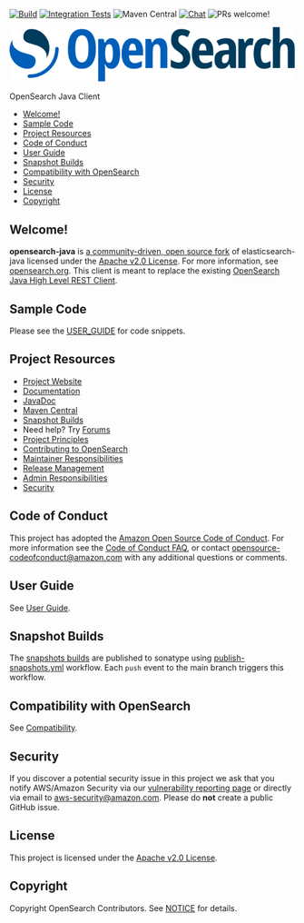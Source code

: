 [![Build](https://github.com/opensearch-project/opensearch-java/actions/workflows/build.yml/badge.svg?branch=main)](https://github.com/opensearch-project/opensearch-java/actions/workflows/build.yml)
[![Integration Tests](https://github.com/opensearch-project/opensearch-java/actions/workflows/test-integration.yml/badge.svg?branch=main)](https://github.com/opensearch-project/opensearch-java/actions/workflows/test-integration.yml)
![Maven Central](https://img.shields.io/maven-central/v/org.opensearch.client/opensearch-java)
[![Chat](https://img.shields.io/badge/chat-on%20forums-blue)](https://discuss.opendistrocommunity.dev/c/clients/)
![PRs welcome!](https://img.shields.io/badge/PRs-welcome!-success)

![OpenSearch logo](OpenSearch.svg)

OpenSearch Java Client

- [Welcome!](#welcome)
- [Sample Code](#sample-code)
- [Project Resources](#project-resources)
- [Code of Conduct](#code-of-conduct)
- [User Guide](#user-guide)
- [Snapshot Builds](#snapshot-builds)
- [Compatibility with OpenSearch](#compatibility-with-opensearch)
- [Security](#security)
- [License](#license)
- [Copyright](#copyright)

## Welcome!

**opensearch-java** is [a community-driven, open source fork](https://aws.amazon.com/blogs/opensource/introducing-opensearch/) of elasticsearch-java licensed under the [Apache v2.0 License](LICENSE.txt).
For more information, see [opensearch.org](https://opensearch.org/).
This client is meant to replace the existing [OpenSearch Java High Level REST Client](https://opensearch.org/docs/latest/clients/java-rest-high-level/).

## Sample Code

Please see the [USER_GUIDE](USER_GUIDE.md) for code snippets.

## Project Resources

* [Project Website](https://opensearch.org/)
* [Documentation](https://opensearch.org/docs/latest/clients/java/)
* [JavaDoc](https://www.javadoc.io/doc/org.opensearch.client/opensearch-java/latest/index.html)
* [Maven Central](https://search.maven.org/artifact/org.opensearch.client/opensearch-java)
* [Snapshot Builds](#snapshot-builds)
* Need help? Try [Forums](https://discuss.opendistrocommunity.dev/)
* [Project Principles](https://opensearch.org/#principles)
* [Contributing to OpenSearch](CONTRIBUTING.md)
* [Maintainer Responsibilities](MAINTAINERS.md)
* [Release Management](RELEASING.md)
* [Admin Responsibilities](ADMINS.md)
* [Security](SECURITY.md)

## Code of Conduct

This project has adopted the [Amazon Open Source Code of Conduct](CODE_OF_CONDUCT.md). For more information see the [Code of Conduct FAQ](https://aws.github.io/code-of-conduct-faq), or contact [opensource-codeofconduct@amazon.com](mailto:opensource-codeofconduct@amazon.com) with any additional questions or comments.

## User Guide

See [User Guide](USER_GUIDE.md).

## Snapshot Builds
The [snapshots builds](https://aws.oss.sonatype.org/content/repositories/snapshots/org/opensearch/client/opensearch-java/) are published to sonatype using [publish-snapshots.yml](./.github/workflows/publish-snapshots.yml) workflow. Each `push` event to the main branch triggers this workflow.

## Compatibility with OpenSearch

See [Compatibility](COMPATIBILITY.md).

## Security

If you discover a potential security issue in this project we ask that you notify AWS/Amazon Security via our [vulnerability reporting page](http://aws.amazon.com/security/vulnerability-reporting/) or directly via email to aws-security@amazon.com. Please do **not** create a public GitHub issue.

## License

This project is licensed under the [Apache v2.0 License](LICENSE.txt).

## Copyright

Copyright OpenSearch Contributors. See [NOTICE](NOTICE.txt) for details.
